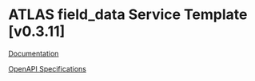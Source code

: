 # ATLAS field_data Service Template \[v0.3.11\]

[Documentation](https://htmlpreview.github.io/?https://github.com/atlasH2020-templates/field_data/blob/v0.3.11/doc.html)

[OpenAPI Specifications](https://sensorsystems.iais.fraunhofer.de/doc/?url=https://raw.githubusercontent.com/atlasH2020-templates/field_data/v0.3.11/oas)  
